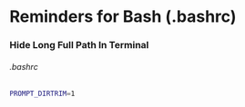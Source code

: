 # Reminders for Bash (.bashrc)

### Hide Long Full Path In Terminal

###### .bashrc

```bash
PROMPT_DIRTRIM=1
```
